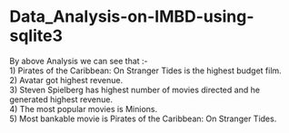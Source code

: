 # Data_Analysis-on-IMBD-using-sqlite3   

By above Analysis we can see that :-     
    1) Pirates of the Caribbean: On Stranger Tides is the highest budget film.    
    2) Avatar got highest revenue.     
    3) Steven Spielberg has highest number of movies directed and he generated highest revenue.    
    4) The most popular movies is Minions.      
    5) Most bankable movie is Pirates of the Caribbean: On Stranger Tides.     
